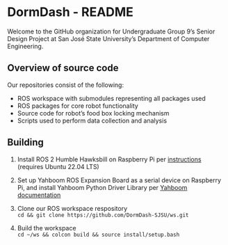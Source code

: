 # DormDash - README
 
Welcome to the GitHub organization for Undergraduate Group 9’s Senior Design Project at San José State University’s Department of Computer Engineering.

## Overview of source code

Our repositories consist of the following:

- ROS workspace with submodules representing all packages used
- ROS packages for core robot functionality
- Source code for robot’s food box locking mechanism
- Scripts used to perform data collection and analysis

## Building

1. Install ROS 2 Humble Hawksbill on Raspberry Pi per [instructions](https://docs.ros.org/en/humble/Installation/Ubuntu-Install-Debs.html) (requires Ubuntu 22.04 LTS)

2. Set up Yahboom ROS Expansion Board as a serial device on Raspberry Pi, and install Yahboom Python Driver Library per [Yahboom documentation](http://www.yahboom.net/study/ROS-Driver-Board)

3. Clone our ROS workspace respository
<br>`cd && git clone https://github.com/DormDash-SJSU/ws.git`

3. Build the workspace
<br>`cd ~/ws && colcon build && source install/setup.bash`
